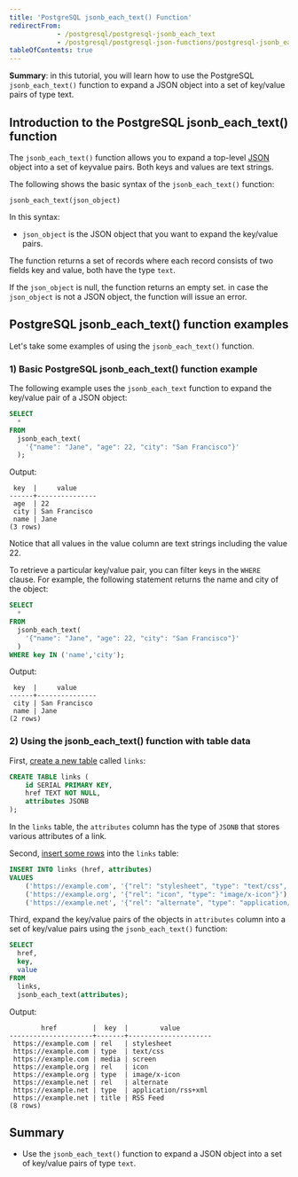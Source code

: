 ```yaml
---
title: 'PostgreSQL jsonb_each_text() Function'
redirectFrom:
            - /postgresql/postgresql-jsonb_each_text 
            - /postgresql/postgresql-json-functions/postgresql-jsonb_each_text
tableOfContents: true
---
```


**Summary**: in this tutorial, you will learn how to use the PostgreSQL `jsonb_each_text()` function to expand a JSON object into a set of key/value pairs of type text.

## Introduction to the PostgreSQL jsonb_each_text() function

The `jsonb_each_text()` function allows you to expand a top-level [JSON](/postgresql/postgresql-json) object into a set of keyvalue pairs. Both keys and values are text strings.

The following shows the basic syntax of the `jsonb_each_text()` function:

```
jsonb_each_text(json_object)
```

In this syntax:

- `json_object` is the JSON object that you want to expand the key/value pairs.

The function returns a set of records where each record consists of two fields key and value, both have the type `text`.

If the `json_object` is null, the function returns an empty set. in case the `json_object` is not a JSON object, the function will issue an error.

## PostgreSQL jsonb_each_text() function examples

Let's take some examples of using the `jsonb_each_text()` function.

### 1) Basic PostgreSQL jsonb_each_text() function example

The following example uses the `jsonb_each_text` function to expand the key/value pair of a JSON object:

```sql
SELECT
  *
FROM
  jsonb_each_text(
    '{"name": "Jane", "age": 22, "city": "San Francisco"}'
  );
```

Output:

```
 key  |     value
------+---------------
 age  | 22
 city | San Francisco
 name | Jane
(3 rows)
```

Notice that all values in the value column are text strings including the value 22.

To retrieve a particular key/value pair, you can filter keys in the `WHERE` clause. For example, the following statement returns the name and city of the object:

```sql
SELECT
  *
FROM
  jsonb_each_text(
    '{"name": "Jane", "age": 22, "city": "San Francisco"}'
  )
WHERE key IN ('name','city');
```

Output:

```
 key  |     value
------+---------------
 city | San Francisco
 name | Jane
(2 rows)
```

### 2) Using the jsonb_each_text() function with table data

First, [create a new table](/postgresql/postgresql-create-table) called `links`:

```sql
CREATE TABLE links (
    id SERIAL PRIMARY KEY,
    href TEXT NOT NULL,
    attributes JSONB
);
```

In the `links` table, the `attributes` column has the type of `JSONB` that stores various attributes of a link.

Second, [insert some rows](/postgresql/postgresql-insert-multiple-rows) into the `links` table:

```sql
INSERT INTO links (href, attributes)
VALUES
    ('https://example.com', '{"rel": "stylesheet", "type": "text/css", "media": "screen"}'),
    ('https://example.org', '{"rel": "icon", "type": "image/x-icon"}'),
    ('https://example.net', '{"rel": "alternate", "type": "application/rss+xml", "title": "RSS Feed"}');
```

Third, expand the key/value pairs of the objects in `attributes` column into a set of key/value pairs using the `jsonb_each_text()` function:

```sql
SELECT
  href,
  key,
  value
FROM
  links,
  jsonb_each_text(attributes);
```

Output:

```
        href         |  key  |        value
---------------------+-------+---------------------
 https://example.com | rel   | stylesheet
 https://example.com | type  | text/css
 https://example.com | media | screen
 https://example.org | rel   | icon
 https://example.org | type  | image/x-icon
 https://example.net | rel   | alternate
 https://example.net | type  | application/rss+xml
 https://example.net | title | RSS Feed
(8 rows)
```

## Summary

- Use the `jsonb_each_text()` function to expand a JSON object into a set of key/value pairs of type `text`.
